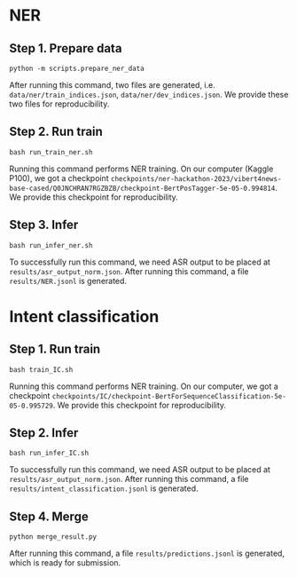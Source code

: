 # NER

## Step 1. Prepare data

```shell
python -m scripts.prepare_ner_data
```

After running this command, two files are generated, i.e. `data/ner/train_indices.json`, `data/ner/dev_indices.json`. We provide these two files for reproducibility.

## Step 2. Run train

```shell
bash run_train_ner.sh
```

Running this command performs NER training. On our computer (Kaggle P100), we got a checkpoint `checkpoints/ner-hackathon-2023/vibert4news-base-cased/Q0JNCHRAN7RGZBZB/checkpoint-BertPosTagger-5e-05-0.994814`. We provide this checkpoint for reproducibility.

## Step 3. Infer

```shell
bash run_infer_ner.sh
```

To successfully run this command, we need ASR output to be placed at `results/asr_output_norm.json`. After running this command, a file `results/NER.jsonl` is generated.

# Intent classification

## Step 1. Run train

```shell
bash train_IC.sh
```

Running this command performs NER training. On our computer, we got a checkpoint `checkpoints/IC/checkpoint-BertForSequenceClassification-5e-05-0.995729`. We provide this checkpoint for reproducibility.

## Step 2. Infer

```shell
bash run_infer_IC.sh
```

To successfully run this command, we need ASR output to be placed at `results/asr_output_norm.json`. After running this command, a file `results/intent_classification.jsonl` is generated.

## Step 4. Merge 

```shell
python merge_result.py
```

After running this command, a file `results/predictions.jsonl` is generated, which is ready for submission.